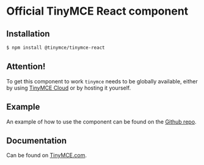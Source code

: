 # Official TinyMCE React component

## Installation
```sh
$ npm install @tinymce/tinymce-react
```

## Attention!
To get this component to work `tinymce` needs to be globally available, either by using [TinyMCE Cloud](https://www.tinymce.com/docs/get-started-cloud/) or by hosting it yourself.

## Example 
An example of how to use the component can be found on the [Github repo](https://github.com/tinymce/tinymce-react/tree/master/example).

## Documentation

Can be found on [TinyMCE.com](https://www.tinymce.com/docs/integrations/react/).
